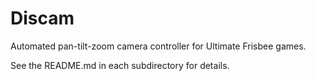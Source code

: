 # Discam

Automated pan-tilt-zoom camera controller for Ultimate Frisbee games.

See the README.md in each subdirectory for details.
